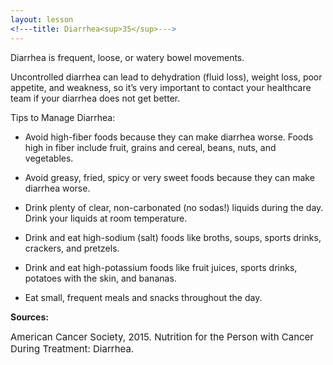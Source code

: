 ```yaml
---
layout: lesson
<!---title: Diarrhea<sup>35</sup>--->
---
```


Diarrhea is frequent, loose, or watery bowel movements. 

Uncontrolled diarrhea can lead to dehydration (fluid loss), weight loss, poor appetite, and weakness, so it’s very important to contact your healthcare team if your diarrhea does not get better. 

Tips to Manage Diarrhea:

* Avoid high-fiber foods because they can make diarrhea worse. Foods high in fiber include fruit, grains and cereal, beans, nuts, and vegetables.

* Avoid greasy, fried, spicy or very sweet foods because they can make diarrhea worse.

* Drink plenty of clear, non-carbonated (no sodas!) liquids during the day. Drink your liquids at room temperature.

* Drink and eat high-sodium (salt) foods like broths, soups, sports drinks, crackers, and pretzels. 

* Drink and eat high-potassium foods like fruit juices, sports drinks, potatoes with the skin, and bananas.

* Eat small, frequent meals and snacks throughout the day.

**Sources:**

<span style="font-size:15px;">American Cancer Society, 2015. Nutrition for the Person with Cancer During Treatment: Diarrhea.</span>
